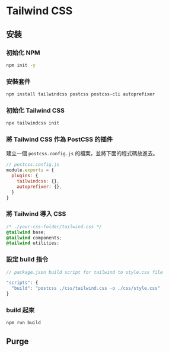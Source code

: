 # Tailwind CSS

## 安裝

### 初始化 NPM

```bash
npm init -y
```

### 安裝套件

```bash
npm install tailwindcss postcss postcss-cli autoprefixer
```

### 初始化 Tailwind CSS

```bash
npx tailwindcss init
```

### 將 Tailwind CSS 作為 PostCSS 的插件

建立一個 `postcss.config.js` 的檔案，並將下面的程式碼放進去。

```js
// postcss.config.js
module.exports = {
  plugins: {
    tailwindcss: {},
    autoprefixer: {},
  }
}
```

### 將 Tailwind 導入 CSS

```css
/* ./your-css-folder/tailwind.css */
@tailwind base;
@tailwind components;
@tailwind utilities;
```

### 設定 build 指令

```js
// package.json build script for tailwind to style.css file

"scripts": {
  "build": "postcss ./css/tailwind.css -o ./css/style.css"
}
```

### build 起來

```bash
npm run build
```


## Purge